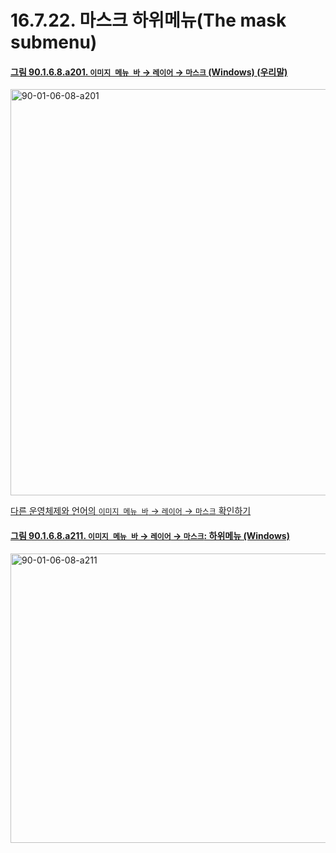 # 16.7.22. 마스크 하위메뉴(The mask submenu)

<a id="90-01-06-08-a201"></a>

#### [그림 90.1.6.8.a201. `이미지 메뉴 바` → `레이어` → `마스크` (Windows) (우리말)](./90-01-06-08-mask.md#90-01-06-08-a201)
<img width="733" height="650" alt="90-01-06-08-a201" src="https://github.com/user-attachments/assets/bc41ac6f-0c13-478a-98c4-599361ee5efb" />

[다른 운영체제와 언어의 `이미지 메뉴 바` → `레이어` → `마스크` 확인하기](./90-01-06-08-mask.md#90-01-06-08-a202)

<a id="90-01-06-08-a211"></a>

#### [그림 90.1.6.8.a211. `이미지 메뉴 바` → `레이어` → `마스크`: 하위메뉴 (Windows)](./90-01-06-08-mask.md#90-01-06-08-a211)
<img width="599" height="463" alt="90-01-06-08-a211" src="https://github.com/user-attachments/assets/4dc3c826-6855-4e8d-a111-578b5b83cf14" />